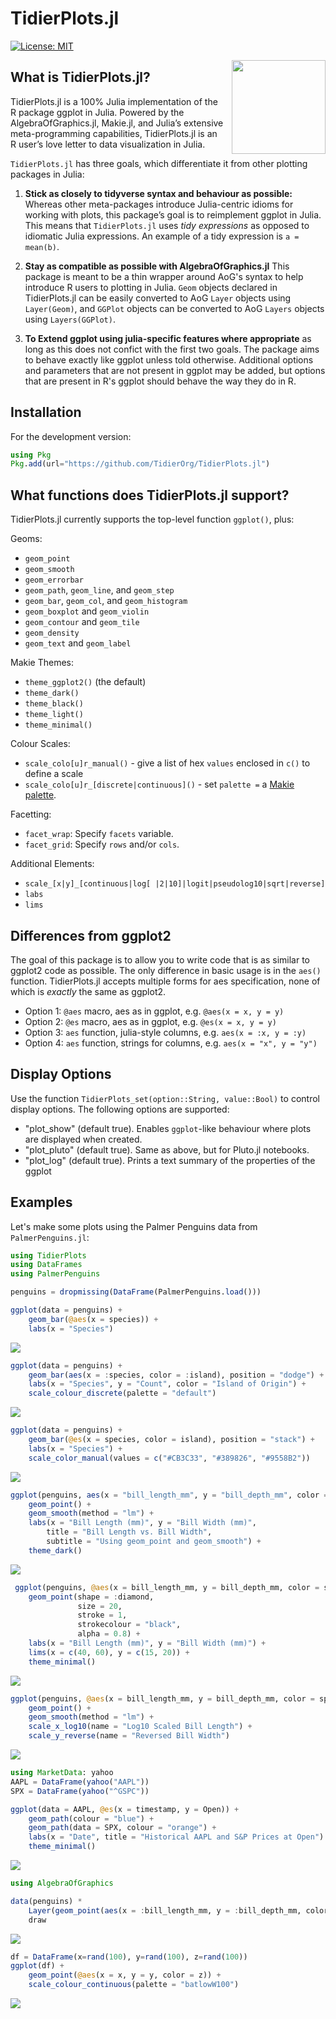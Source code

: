 # TidierPlots.jl

[![License: MIT](https://img.shields.io/badge/License-MIT-green.svg)](https://github.com/TidierOrg/Tidier.jl/blob/main/LICENSE)

<img src="/assets/logo.png" align="right" style="padding-left:10px;" width="150"/>

## What is TidierPlots.jl?
TidierPlots.jl is a 100% Julia implementation of the R package ggplot in Julia. Powered by the AlgebraOfGraphics.jl, Makie.jl, and Julia’s extensive meta-programming capabilities, TidierPlots.jl is an R user’s love
letter to data visualization in Julia.

`TidierPlots.jl` has three goals, which differentiate it from other plotting packages in Julia:

1.  **Stick as closely to tidyverse syntax and behaviour as possible:** Whereas other
    meta-packages introduce Julia-centric idioms for working with
    plots, this package’s goal is to reimplement ggplot
    in Julia. This means that `TidierPlots.jl` uses *tidy expressions* as opposed
    to idiomatic Julia expressions. An example of a tidy expression is
    `a = mean(b)`.

2.  **Stay as compatible as possible with AlgebraOfGraphics.jl** This package is meant
    to be a thin wrapper around AoG's syntax to help introduce R users to plotting in 
    Julia. `Geom` objects declared in TidierPlots.jl can be easily converted to AoG `Layer`
    objects using `Layer(Geom)`, and `GGPlot` objects can be converted to AoG `Layers` objects using `Layers(GGPlot)`.

3. **To Extend ggplot using julia-specific features where appropriate** as long as this does
    not confict with the first two goals. The package aims to behave exactly like ggplot
    unless told otherwise. Additional options and parameters that are not present in ggplot 
    may be added, but options that are present in R's ggplot should behave the way they do in R. 

## Installation

For the development version:

```julia
using Pkg
Pkg.add(url="https://github.com/TidierOrg/TidierPlots.jl")
```

## What functions does TidierPlots.jl support?

TidierPlots.jl currently supports the top-level function `ggplot()`, plus:

Geoms:

- `geom_point`
- `geom_smooth`
- `geom_errorbar`
- `geom_path`, `geom_line`, and `geom_step`
- `geom_bar`, `geom_col`, and `geom_histogram`
- `geom_boxplot` and `geom_violin`
- `geom_contour` and `geom_tile`
- `geom_density`
- `geom_text` and `geom_label`

Makie Themes:

- `theme_ggplot2()` (the default)
- `theme_dark()`
- `theme_black()`
- `theme_light()`
- `theme_minimal()`

Colour Scales:

- `scale_colo[u]r_manual()` - give a list of hex `values` enclosed in `c()` to define a scale
- `scale_colo[u]r_[discrete|continuous]()` - set `palette =` a [Makie palette]( https://docs.makie.org/stable/explanations/colors/index.html#colormaps). 

Facetting:

- `facet_wrap`: Specify `facets` variable.
- `facet_grid`: Specify `rows` and/or `cols`.

Additional Elements:

- `scale_[x|y]_[continuous|log[ |2|10]|logit|pseudolog10|sqrt|reverse]`
- `labs`
- `lims`

## Differences from ggplot2

The goal of this package is to allow you to write code that is as similar to ggplot2 code as possible. The only difference in basic usage is in the `aes()` function. TidierPlots.jl accepts multiple forms for aes specification, none of which is *exactly* the same as ggplot2.

- Option 1: `@aes` macro, aes as in ggplot, e.g. `@aes(x = x, y = y)`
- Option 2: `@es` macro, aes as in ggplot, e.g. `@es(x = x, y = y)`
- Option 3: `aes` function, julia-style columns, e.g. `aes(x = :x, y = :y)`
- Option 4: `aes` function, strings for columns, e.g. `aes(x = "x", y = "y")`

## Display Options

Use the function `TidierPlots_set(option::String, value::Bool)` to control display options. The following options are supported:

- "plot_show" (default true). Enables `ggplot`-like behaviour where plots are displayed when created.
- "plot_pluto" (default true). Same as above, but for Pluto.jl notebooks.
- "plot_log" (default true). Prints a text summary of the properties of the ggplot

## Examples

Let's make some plots using the Palmer Penguins data from `PalmerPenguins.jl`:

```julia
using TidierPlots
using DataFrames
using PalmerPenguins

penguins = dropmissing(DataFrame(PalmerPenguins.load()))

ggplot(data = penguins) + 
    geom_bar(@aes(x = species)) +
    labs(x = "Species")
```
![](assets/example_col.png)


```julia
ggplot(data = penguins) +
    geom_bar(aes(x = :species, color = :island), position = "dodge") +
    labs(x = "Species", y = "Count", color = "Island of Origin") + 
    scale_colour_discrete(palette = "default")
```
![](assets/example_col_color.png)

```julia
ggplot(data = penguins) + 
    geom_bar(@es(x = species, color = island), position = "stack") +
    labs(x = "Species") + 
    scale_color_manual(values = c("#CB3C33", "#389826", "#9558B2"))
```
![](assets/example_col_stack.png)


```julia
ggplot(penguins, aes(x = "bill_length_mm", y = "bill_depth_mm", color = "species")) + 
    geom_point() + 
    geom_smooth(method = "lm") +
    labs(x = "Bill Length (mm)", y = "Bill Width (mm)", 
        title = "Bill Length vs. Bill Width", 
        subtitle = "Using geom_point and geom_smooth") +
    theme_dark()
```

![](assets/example_point_smooth.png)

```julia
 ggplot(penguins, @aes(x = bill_length_mm, y = bill_depth_mm, color = species)) + 
    geom_point(shape = :diamond, 
               size = 20, 
               stroke = 1, 
               strokecolour = "black",
               alpha = 0.8) +
    labs(x = "Bill Length (mm)", y = "Bill Width (mm)") +
    lims(x = c(40, 60), y = c(15, 20)) +
    theme_minimal()

```
![](assets/geom_point_customize.png)

```julia
ggplot(penguins, @aes(x = bill_length_mm, y = bill_depth_mm, color = species)) + 
    geom_point() + 
    geom_smooth(method = "lm") +
    scale_x_log10(name = "Log10 Scaled Bill Length") + 
    scale_y_reverse(name = "Reversed Bill Width")
```
![](assets/scales.png)

```julia
using MarketData: yahoo
AAPL = DataFrame(yahoo("AAPL"))
SPX = DataFrame(yahoo("^GSPC"))

ggplot(data = AAPL, @es(x = timestamp, y = Open)) + 
    geom_path(colour = "blue") + 
    geom_path(data = SPX, colour = "orange") + 
    labs(x = "Date", title = "Historical AAPL and S&P Prices at Open") +
    theme_minimal()
```
![](assets/example_path.png)


```julia
using AlgebraOfGraphics

data(penguins) * 
    Layer(geom_point(aes(x = :bill_length_mm, y = :bill_depth_mm, color = :species))) |> 
    draw
```

![](assets/interop.png)

```julia
df = DataFrame(x=rand(100), y=rand(100), z=rand(100))
ggplot(df) + 
    geom_point(@aes(x = x, y = y, color = z)) + 
    scale_colour_continuous(palette = "batlowW100")
```

![](assets/continuous.png)